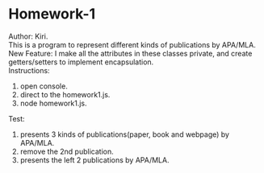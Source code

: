 # Homework-1
Author: Kiri.</br>
This is a program to represent different kinds of publications by APA/MLA.</br>
New Feature: I make all the attributes in these classes private, and create getters/setters to implement encapsulation.</br>
Instructions:</br>
1. open console.</br>
2. direct to the homework1.js.</br>
3. node homework1.js.</br>

Test:</br>
1. presents 3 kinds of publications(paper, book and webpage) by APA/MLA.</br>
2. remove the 2nd publication.</br>
3. presents the left 2 publications by APA/MLA.</br>
